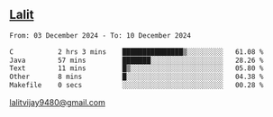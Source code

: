 ## [Lalit](https://lalit.sh)

<!--START_SECTION:waka-->

```txt
From: 03 December 2024 - To: 10 December 2024

C           2 hrs 3 mins    ███████████████▒░░░░░░░░░   61.08 %
Java        57 mins         ███████░░░░░░░░░░░░░░░░░░   28.26 %
Text        11 mins         █▒░░░░░░░░░░░░░░░░░░░░░░░   05.80 %
Other       8 mins          █░░░░░░░░░░░░░░░░░░░░░░░░   04.38 %
Makefile    0 secs          ░░░░░░░░░░░░░░░░░░░░░░░░░   00.28 %
```

<!--END_SECTION:waka-->

lalitvijay9480@gmail.com
